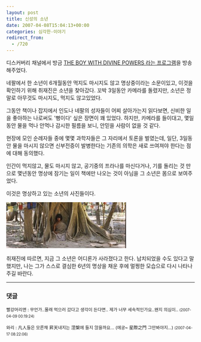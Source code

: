 ```yaml
---
layout: post
title: 신성의 소년
date: 2007-04-08T15:04:13+00:00
categories: 심각한-이야기
redirect_from:
  - /720
---
```


디스커버리 채널에서 방금 <a href="http://www.discoverychannel.com.au/ontv/boy_with_divine_powers/index.shtml" target="bb">THE BOY WITH DIVINE POWERS 라는 프로그램</a>을 방송해주었다.

네팔에서 한 소년이 6개월동안 먹지도 마시지도 않고 명상중이라는 소문이있고, 이것을 확인하기 위해 취재진은 소년을 찾아갔다. 꼬박 3일동안 카메라를 돌렸지만, 소년은 정말로 아무것도 마시지도, 먹지도 않고있었다.

그동안 책이나 잡지에서 인도나 네팔의 성자들이 어찌 살아가는지 읽다보면, 신비한 일을 좋아하는 나로써도 '뻥이다' 싶은 장면이 꽤 있었다. 하지만, 카메라를 들이대고, 몇일동안 물을 먹나 안먹나 감시한 필름을 보니, 안믿을 사람이 없을 것 같다.

현장에 모인 순례자들 중에 몇몇 과학자들은 그 자리에서 토론을 벌였는데, 일단, 3일동안 물을 마시지 않으면 신부전증이 발병한다는 기존의 의학은 새로 쓰여져야 한다는 점에 대해 동의했다.

인간이 먹지않고, 물도 마시지 않고, 공기중의 프라나를 마신다거나, 기를 돌리는 것 만으로 몇년동안 명상에 잠기는 일이 책에만 나오는 것이 아님을 그 소년은 몸으로 보여주었다.

이것은 명상하고 있는 소년의 사진들이다.

![ ](/assets/media/uploads_2007_04_1.0.jpg)

취재진에 따르면, 지금 그 소년은 어디론가 사라졌다고 한다. 납치되었을 수도 있다고 말했지만, 나는 그가 스스로 결심한 6년의 명상을 채운 후에 멀쩡한 모습으로 다시 나타나주길 바란다.

* * *

### 댓글



<!--- cmt:1099 --->
<!--- mail: --->
<!--- parent:0 --->

<small class=comment>빨강머리앤 : 무언가..몰래 먹으러 갔다고 생각이 든다면.. 제가 너무 세속적인가요..왠지 의심이.. <small>(2007-04-09 00:19:24)</small></small>


<!--- cmt:1100 --->
<!--- mail: --->
<!--- parent:0 --->

<small class=comment>와리 : 凡人들은 모른채 昇天내지는 涅槃에 들지 않을까요... (에궁~ 星際之門 그만봐야지...) <small>(2007-04-17 08:22:06)</small></small>

